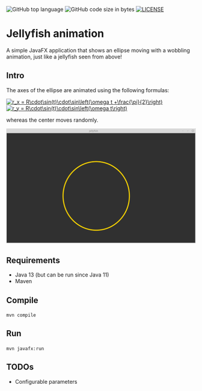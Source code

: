 ![GitHub top language](https://img.shields.io/github/languages/top/Vonvikken/Jellyfish)
![GitHub code size in bytes](https://img.shields.io/github/languages/code-size/Vonvikken/Jellyfish)
[![LICENSE](https://img.shields.io/github/license/Vonvikken/Jellyfish.svg)](https://github.com/Vonvikken/Jellyfish/blob/master/LICENSE)

# Jellyfish animation
A simple JavaFX application that shows an ellipse moving with a wobbling animation, just like a jellyfish seen from
 above!

## Intro
The axes of the ellipse are animated using the following formulas:

<a href="https://www.codecogs.com/eqnedit.php?latex=r_x&space;=&space;R\cdot\sin(t)\cdot\sin\left(\omega&space;t&space;&plus;\frac{\pi}{2}\right)" target="_blank"><img src="https://latex.codecogs.com/svg.latex?r_x&space;=&space;R\cdot\sin(t)\cdot\sin\left(\omega&space;t&space;&plus;\frac{\pi}{2}\right)" title="r_x = R\cdot\sin(t)\cdot\sin\left(\omega t +\frac{\pi}{2}\right)" /></a>
<br/>
<a href="https://www.codecogs.com/eqnedit.php?latex=r_y&space;=&space;R\cdot\sin(t)\cdot\sin\left(\omega&space;t\right)" target="_blank"><img src="https://latex.codecogs.com/svg.latex?r_y&space;=&space;R\cdot\sin(t)\cdot\sin\left(\omega&space;t\right)" title="r_y = R\cdot\sin(t)\cdot\sin\left(\omega t\right)" /></a>

whereas the center moves randomly.
<br/>

![](Jellyfish.gif)

## Requirements
* Java 13 (but can be run since Java 11)
* Maven

## Compile
`mvn compile`

## Run
`mvn javafx:run`

## TODOs
* Configurable parameters
